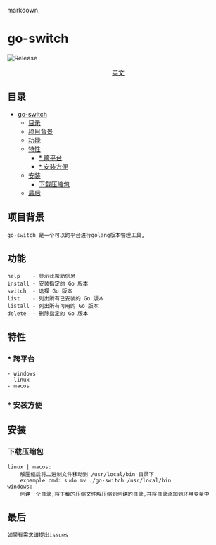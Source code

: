 markdown
# go-switch

![Release](https://img.shields.io/github/v/release/xulimeng3306/go-switch)

<p align="center">
  <a href="README_EN.md">英文</a>
</p>

## 目录

- [go-switch](#go-switch)
  - [目录](#目录)
  - [项目背景](#项目背景)
  - [功能](#功能)
  - [特性](#特性)
    - [\* 跨平台](#-跨平台)
    - [\* 安装方便](#-安装方便)
  - [安装](#安装)
    - [下载压缩包](#下载压缩包)
  - [最后](#最后)

## 项目背景
    go-switch 是一个可以跨平台进行golang版本管理工具,

## 功能
    help    - 显示此帮助信息
    install - 安装指定的 Go 版本
    switch  - 选择 Go 版本
    list    - 列出所有已安装的 Go 版本
    listall - 列出所有可用的 Go 版本
    delete  - 删除指定的 Go 版本


## 特性
### * 跨平台
    - windows
    - linux
    - macos
### * 安装方便

## 安装
### 下载压缩包
    linux | macos:
        解压缩后将二进制文件移动到 /usr/local/bin 目录下
        expample cmd: sudo mv ./go-switch /usr/local/bin
    windows:
        创建一个目录,将下载的压缩文件解压缩到创建的目录,并将目录添加到环境变量中
    
## 最后
    如果有需求请提出issues 
